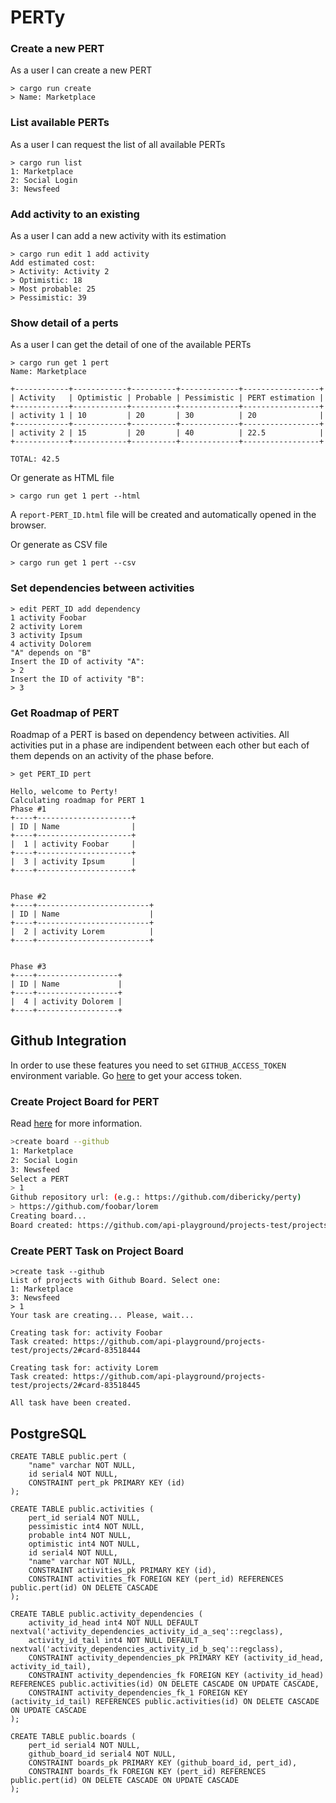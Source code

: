 # PERTy

### Create a new PERT

As a user I can create a new PERT

```
> cargo run create
> Name: Marketplace
```

### List available PERTs

As a user I can request the list of all available PERTs

```
> cargo run list
1: Marketplace
2: Social Login
3: Newsfeed
```


### Add activity to an existing 

As a user I can add a new activity with its estimation

```
> cargo run edit 1 add activity
Add estimated cost:
> Activity: Activity 2
> Optimistic: 18
> Most probable: 25
> Pessimistic: 39
```


### Show detail of a perts

As a user I can get the detail of one of the available PERTs

```
> cargo run get 1 pert
Name: Marketplace

+------------+------------+----------+-------------+-----------------+
| Activity   | Optimistic | Probable | Pessimistic | PERT estimation |
+------------+------------+----------+-------------+-----------------+
| activity 1 | 10         | 20       | 30          | 20              |
+------------+------------+----------+-------------+-----------------+
| activity 2 | 15         | 20       | 40          | 22.5            |
+------------+------------+----------+-------------+-----------------+

TOTAL: 42.5
```

Or generate as HTML file

```
> cargo run get 1 pert --html
```

A `report-PERT_ID.html` file will be created and automatically opened in the browser.

Or generate as CSV file

```
> cargo run get 1 pert --csv
```

### Set dependencies between activities

```
> edit PERT_ID add dependency
1 activity Foobar
2 activity Lorem
3 activity Ipsum
4 activity Dolorem
"A" depends on "B"
Insert the ID of activity "A":   
> 2
Insert the ID of activity "B": 
> 3
```

### Get Roadmap of PERT

Roadmap of a PERT is based on dependency between activities. 
All activities put in a phase are indipendent between each other but each of them depends on an activity of the phase before.

```
> get PERT_ID pert

Hello, welcome to Perty!
Calculating roadmap for PERT 1
Phase #1
+----+---------------------+
| ID | Name                |
+----+---------------------+
|  1 | activity Foobar     |
+----+---------------------+
|  3 | activity Ipsum      |
+----+---------------------+


Phase #2
+----+-------------------------+
| ID | Name                    |
+----+-------------------------+
|  2 | activity Lorem          |
+----+-------------------------+


Phase #3
+----+------------------+
| ID | Name             |
+----+------------------+
|  4 | activity Dolorem |
+----+------------------+
```

## Github Integration

In order to use these features you need to set `GITHUB_ACCESS_TOKEN` environment variable. Go [here](https://github.com/settings/tokens) to get your access token.

### Create Project Board for PERT

Read [here](https://docs.github.com/en/issues/organizing-your-work-with-project-boards/managing-project-boards/about-project-boards) for more information.


```bash
>create board --github
1: Marketplace
2: Social Login
3: Newsfeed
Select a PERT
> 1
Github repository url: (e.g.: https://github.com/dibericky/perty)
> https://github.com/foobar/lorem
Creating board...
Board created: https://github.com/api-playground/projects-test/projects/1
```

### Create PERT Task on Project Board

```
>create task --github
List of projects with Github Board. Select one:
1: Marketplace
3: Newsfeed
> 1
Your task are creating... Please, wait...

Creating task for: activity Foobar
Task created: https://github.com/api-playground/projects-test/projects/2#card-83518444

Creating task for: activity Lorem
Task created: https://github.com/api-playground/projects-test/projects/2#card-83518445

All task have been created.
```



## PostgreSQL

```
CREATE TABLE public.pert (
	"name" varchar NOT NULL,
	id serial4 NOT NULL,
	CONSTRAINT pert_pk PRIMARY KEY (id)
);

CREATE TABLE public.activities (
	pert_id serial4 NOT NULL,
	pessimistic int4 NOT NULL,
	probable int4 NOT NULL,
	optimistic int4 NOT NULL,
	id serial4 NOT NULL,
	"name" varchar NOT NULL,
	CONSTRAINT activities_pk PRIMARY KEY (id),
	CONSTRAINT activities_fk FOREIGN KEY (pert_id) REFERENCES public.pert(id) ON DELETE CASCADE
);

CREATE TABLE public.activity_dependencies (
	activity_id_head int4 NOT NULL DEFAULT nextval('activity_dependencies_activity_id_a_seq'::regclass),
	activity_id_tail int4 NOT NULL DEFAULT nextval('activity_dependencies_activity_id_b_seq'::regclass),
	CONSTRAINT activity_dependencies_pk PRIMARY KEY (activity_id_head, activity_id_tail),
	CONSTRAINT activity_dependencies_fk FOREIGN KEY (activity_id_head) REFERENCES public.activities(id) ON DELETE CASCADE ON UPDATE CASCADE,
	CONSTRAINT activity_dependencies_fk_1 FOREIGN KEY (activity_id_tail) REFERENCES public.activities(id) ON DELETE CASCADE ON UPDATE CASCADE
);

CREATE TABLE public.boards (
	pert_id serial4 NOT NULL,
	github_board_id serial4 NOT NULL,
	CONSTRAINT boards_pk PRIMARY KEY (github_board_id, pert_id),
	CONSTRAINT boards_fk FOREIGN KEY (pert_id) REFERENCES public.pert(id) ON DELETE CASCADE ON UPDATE CASCADE
);

```

